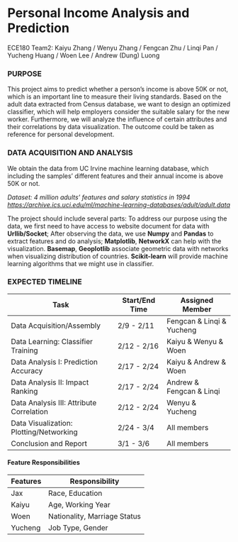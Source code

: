 # Personal Income Analysis and Prediction
ECE180 Team2:
Kaiyu Zhang / Wenyu Zhang / Fengcan Zhu / Linqi Pan / Yucheng Huang / Woen Lee / Andrew (Dung) Luong

### PURPOSE

This project aims to predict whether a person’s income is above 50K or not, which is an important line to measure their living standards. Based on the adult data extracted from Census database, we want to design an optimized classifier, which will help employers consider the suitable salary for the new worker. Furthermore, we will analyze the influence of certain attributes and their correlations by data visualization. The outcome could be taken as reference for personal development. 

### DATA ACQUISITION AND ANALYSIS

We obtain the data from UC Irvine machine learning database, which including the samples’ different features and their annual income is above 50K or not.

*Dataset: 4 million adults’ features and salary statistics in 1994
https://archive.ics.uci.edu/ml/machine-learning-databases/adult/adult.data*

The project should include several parts: To address our purpose using the data, we first need to have access to website document for data with __Urllib/Socket__;  After observing the data, we use __Numpy__ and __Pandas__ to extract features and do analysis; __Matplotlib__, __NetworkX__ can help with the visualization. __Basemap__, __Geoplotlib__ associate geometric data with networks when visualizing distribution of countries. __Scikit-learn__ will provide machine learning algorithms that we might use in classifier.

### EXPECTED TIMELINE
| Task  | Start/End Time | Assigned Member |
| ------------- | ------------- | ------------ |
| Data Acquisition/Assembly  | 2/9 - 2/11  | Fengcan & Linqi & Yucheng |
| Data Learning: Classifier Training  | 2/12 - 2/16  | Kaiyu & Wenyu & Woen |
| Data Analysis I: Prediction Accuracy | 2/17 - 2/24 | Kaiyu & Andrew & Woen |
| Data Analysis II: Impact Ranking | 2/17 - 2/24 | Andrew & Fengcan & Linqi |
| Data Analysis III: Attribute Correlation | 2/12 - 2/24 | Wenyu & Yucheng |
| Data Visualization: Plotting/Networking | 2/24 - 3/4 | All members |
| Conclusion and Report | 3/1 - 3/6 | All members |

#### Feature Responsibilities
| Features | Responsibility |
| -------- | ------- |
| Jax | Race, Education |
| Kaiyu | Age, Working Year |
| Woen | Nationality, Marriage Status |
| Yucheng | Job Type, Gender |
